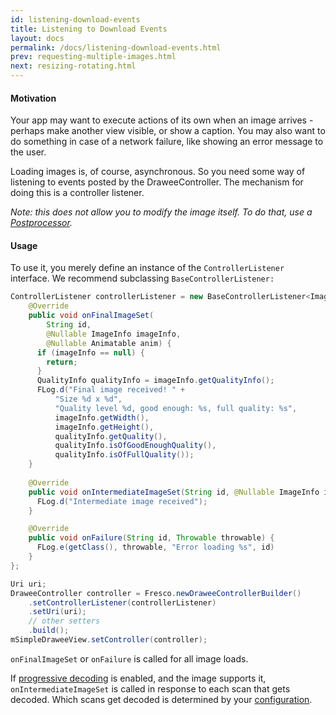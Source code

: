 ```yaml
---
id: listening-download-events
title: Listening to Download Events
layout: docs
permalink: /docs/listening-download-events.html
prev: requesting-multiple-images.html
next: resizing-rotating.html
---
```


#### Motivation

Your app may want to execute actions of its own when an image arrives - perhaps make another view visible, or show a caption. You may also want to do something in case of a network failure, like showing an error message to the user. 

Loading images is, of course, asynchronous. So you need some way of listening to events posted by the DraweeController. The mechanism for doing this is a controller listener.

*Note: this does not allow you to modify the image itself. To do that, use a [Postprocessor](modifying-image.html).*

#### Usage

To use it, you merely define an instance of the `ControllerListener` interface. We recommend subclassing `BaseControllerListener:`

```java
ControllerListener controllerListener = new BaseControllerListener<ImageInfo>() {
    @Override
    public void onFinalImageSet(
        String id,
        @Nullable ImageInfo imageInfo,
        @Nullable Animatable anim) {
      if (imageInfo == null) {
        return;
      }
      QualityInfo qualityInfo = imageInfo.getQualityInfo();
      FLog.d("Final image received! " + 
          "Size %d x %d",
          "Quality level %d, good enough: %s, full quality: %s",
          imageInfo.getWidth(),
          imageInfo.getHeight(),
          qualityInfo.getQuality(),
          qualityInfo.isOfGoodEnoughQuality(),
          qualityInfo.isOfFullQuality());
    }
     
    @Override 
    public void onIntermediateImageSet(String id, @Nullable ImageInfo imageInfo) {
      FLog.d("Intermediate image received");
    }

    @Override
    public void onFailure(String id, Throwable throwable) {
      FLog.e(getClass(), throwable, "Error loading %s", id)
    }
};

Uri uri;
DraweeController controller = Fresco.newDraweeControllerBuilder()
    .setControllerListener(controllerListener)
    .setUri(uri);
    // other setters
    .build();
mSimpleDraweeView.setController(controller);
```

`onFinalImageSet` or `onFailure` is called for all image loads. 

If [progressive decoding](progressive-jpegs.html) is enabled, and the image supports it, `onIntermediateImageSet` is called in response to each scan that gets decoded. Which scans get decoded is determined by your [configuration](progressive-jpegs.html).
